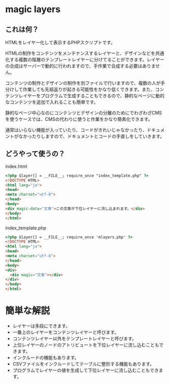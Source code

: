 # magic layers

## これは何？

HTMLをレイヤー化して表示するPHPスクリプトです。

HTMLの制作をコンテンツをメンテナンスするレイヤーと、デザインなどを共通化する複数の階層のテンプレートレイヤーに分けてることができます。レイヤーの合成はサーバーで動的に行われますので、手作業で合成する必要はありません。

コンテンツの制作とデザインの制作を別ファイルで行いますので、複数の人が手分けして作業しても先祖返りが起きる可能性をかなり低くできます。また、コンテンツレイヤーをプログラムで生成することもできるので、静的なページに動的なコンテンツを追加で入れることも簡単です。

静的なページ中心なのにコンテンツとデザインの分離のためにでわざわざCMSを使うケースでは、CMSの代わりに使うと作業をかなり簡素化できます。

通常はいらない機能が入っていたり、コードがきれいじゃなかったり、ドキュメントがなかったりしますので、ドキュメントとコードの手直しをしていきます。

## どうやって使うの？

index.html
```html
<?php $layer[] = __FILE__; require_once "index_template.php" ?>
<!DOCTYPE HTML>
<html lang="ja">
<head>
<meta charset="utf-8">
</head>
<body>
<div magic-data="文章">この文章が下位レイヤーに流し込まれます。</div>
</body>
</html>
```

index_template.php
```html
<?php $layer[] = __FILE__; require_once 'mlayers.php' ?>
<!DOCTYPE HTML>
<html lang="ja">
<head>
<meta charset="utf-8">
</head>
<body>
<div>
  <div magic="文章"></div>
</div>
</body>
</html>
```

# 簡単な解説
- レイヤーは多段にできます。
- 一番上のレイヤーをコンテンツレイヤーと呼びます。
- コンテンツレイヤー以外をテンプレートレイヤーと呼びます。
- 上位レイヤーのノードのアトリビュートを下位レイヤーに流し込むこともできます。
- インクルードの機能もあります。
- CSVファイルをインクルードしてテーブルに整形する機能もあります。
- プログラムでレイヤーの値を生成して下位レイヤーに流し込むこともできます。
